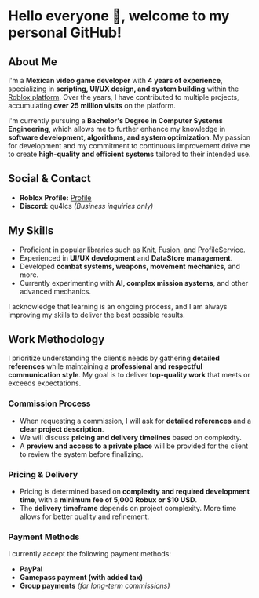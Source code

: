 # **Hello everyone 👋, welcome to my personal GitHub!**  

## About Me  
I'm a **Mexican video game developer** with **4 years of experience**, specializing in **scripting, UI/UX design, and system building** within the [Roblox platform](https://www.roblox.com/). Over the years, I have contributed to multiple projects, accumulating **over 25 million visits** on the platform.  

I'm currently pursuing a **Bachelor's Degree in Computer Systems Engineering**, which allows me to further enhance my knowledge in **software development, algorithms, and system optimization**. My passion for development and my commitment to continuous improvement drive me to create **high-quality and efficient systems** tailored to their intended use.  

## Social & Contact  
- **Roblox Profile:** [Profile](https://www.roblox.com/users/2255195190/)  
- **Discord:** qu4lcs *(Business inquiries only)*  

## My Skills  
- Proficient in popular libraries such as [Knit](https://sleitnick.github.io/Knit/), [Fusion](https://elttob.uk/Fusion/0.3/), and [ProfileService](https://madstudioroblox.github.io/ProfileService/).  
- Experienced in **UI/UX development** and **DataStore management**.  
- Developed **combat systems, weapons, movement mechanics**, and more.  
- Currently experimenting with **AI, complex mission systems**, and other advanced mechanics.  

I acknowledge that learning is an ongoing process, and I am always improving my skills to deliver the best possible results.  

## Work Methodology  
I prioritize understanding the client’s needs by gathering **detailed references** while maintaining a **professional and respectful communication style**. My goal is to deliver **top-quality work** that meets or exceeds expectations.  

### Commission Process  
- When requesting a commission, I will ask for **detailed references** and a **clear project description**.  
- We will discuss **pricing and delivery timelines** based on complexity.  
- A **preview and access to a private place** will be provided for the client to review the system before finalizing.  

### Pricing & Delivery  
- Pricing is determined based on **complexity and required development time**, with a **minimum fee of 5,000 Robux or $10 USD**.  
- The **delivery timeframe** depends on project complexity. More time allows for better quality and refinement.  

### Payment Methods  
I currently accept the following payment methods:  
- **PayPal**  
- **Gamepass payment (with added tax)**  
- **Group payments** *(for long-term commissions)*  
